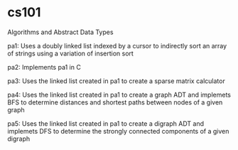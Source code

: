 # cs101
Algorithms and Abstract Data Types

pa1: Uses a doubly linked list indexed by a cursor to indirectly sort an array of strings using a variation of insertion sort

pa2: Implements pa1 in C

pa3: Uses the linked list created in pa1 to create a sparse matrix calculator

pa4: Uses the linked list created in pa1 to create a graph ADT and implemets BFS to determine distances and shortest paths between nodes of a given graph

pa5: Uses the linked list created in pa1 to create a digraph ADT and implemets DFS to determine the strongly connected components of a given digraph
